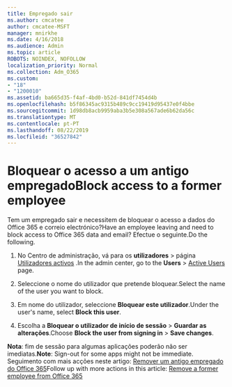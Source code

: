 ```yaml
---
title: Empregado sair
ms.author: cmcatee
author: cmcatee-MSFT
manager: mnirkhe
ms.date: 4/16/2018
ms.audience: Admin
ms.topic: article
ROBOTS: NOINDEX, NOFOLLOW
localization_priority: Normal
ms.collection: Adm_O365
ms.custom:
- "18"
- "1200010"
ms.assetid: ba665d35-f4af-4bd0-b52d-841df7454d4b
ms.openlocfilehash: b5f86345ac9315b489c9cc19419d95437e0f4bbe
ms.sourcegitcommit: 1d98db8acb9959aba3b5e308a567ade6b62da56c
ms.translationtype: MT
ms.contentlocale: pt-PT
ms.lasthandoff: 08/22/2019
ms.locfileid: "36527842"
---
```

# <a name="block-access-to-a-former-employee"></a><span data-ttu-id="a24bf-102">Bloquear o acesso a um antigo empregado</span><span class="sxs-lookup"><span data-stu-id="a24bf-102">Block access to a former employee</span></span>

<span data-ttu-id="a24bf-103">Tem um empregado sair e necessitem de bloquear o acesso a dados do Office 365 e correio electrónico?</span><span class="sxs-lookup"><span data-stu-id="a24bf-103">Have an employee leaving and need to block access to Office 365 data and email?</span></span> <span data-ttu-id="a24bf-104">Efectue o seguinte.</span><span class="sxs-lookup"><span data-stu-id="a24bf-104">Do the following.</span></span>
  
1. <span data-ttu-id="a24bf-105">No Centro de administração, vá para os **utilizadores** \> página [Utilizadores activos](https://go.microsoft.com/fwlink/p/?linkid=834822) .</span><span class="sxs-lookup"><span data-stu-id="a24bf-105">In the admin center, go to the **Users** \> [Active Users](https://go.microsoft.com/fwlink/p/?linkid=834822) page.</span></span>

2. <span data-ttu-id="a24bf-106">Seleccione o nome do utilizador que pretende bloquear.</span><span class="sxs-lookup"><span data-stu-id="a24bf-106">Select the name of the user you want to block.</span></span>

3. <span data-ttu-id="a24bf-107">Em nome do utilizador, seleccione **Bloquear este utilizador**.</span><span class="sxs-lookup"><span data-stu-id="a24bf-107">Under the user's name, select **Block this user**.</span></span>

4. <span data-ttu-id="a24bf-108">Escolha a **Bloquear o utilizador de início de sessão** \> **Guardar as alterações**.</span><span class="sxs-lookup"><span data-stu-id="a24bf-108">Choose **Block the user from signing in** \> **Save changes**.</span></span>

<span data-ttu-id="a24bf-109">**Nota**: fim de sessão para algumas aplicações poderão não ser imediatas.</span><span class="sxs-lookup"><span data-stu-id="a24bf-109">**Note**: Sign-out for some apps might not be immediate.</span></span> <span data-ttu-id="a24bf-110">Seguimento com mais acções neste artigo: [Remover um antigo empregado do Office 365](https://docs.microsoft.com/office365/admin/add-users/remove-former-employee)</span><span class="sxs-lookup"><span data-stu-id="a24bf-110">Follow up with more actions in this article: [Remove a former employee from Office 365](https://docs.microsoft.com/office365/admin/add-users/remove-former-employee)</span></span>